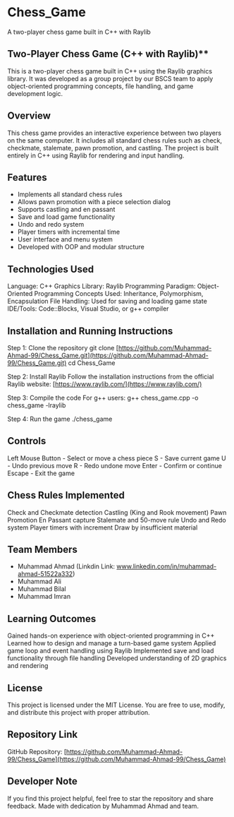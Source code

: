 # Chess_Game
A two-player chess game built in C++ with Raylib


## Two-Player Chess Game (C++ with Raylib)**
This is a two-player chess game built in C++ using the Raylib graphics library.
It was developed as a group project by our BSCS team to apply object-oriented programming concepts, file handling, and game development logic.

## Overview
This chess game provides an interactive experience between two players on the same computer.
It includes all standard chess rules such as check, checkmate, stalemate, pawn promotion, and castling.
The project is built entirely in C++ using Raylib for rendering and input handling.

## Features
* Implements all standard chess rules
* Allows pawn promotion with a piece selection dialog
* Supports castling and en passant
* Save and load game functionality
* Undo and redo system
* Player timers with incremental time
* User interface and menu system
* Developed with OOP and modular structure

## Technologies Used
Language: C++
Graphics Library: Raylib
Programming Paradigm: Object-Oriented Programming
Concepts Used: Inheritance, Polymorphism, Encapsulation
File Handling: Used for saving and loading game state
IDE/Tools: Code::Blocks, Visual Studio, or g++ compiler

## Installation and Running Instructions

Step 1: Clone the repository
git clone [https://github.com/Muhammad-Ahmad-99/Chess_Game.git](https://github.com/Muhammad-Ahmad-99/Chess_Game.git)
cd Chess_Game

Step 2: Install Raylib
Follow the installation instructions from the official Raylib website:
[https://www.raylib.com/](https://www.raylib.com/)

Step 3: Compile the code
For g++ users:
g++ chess_game.cpp -o chess_game -lraylib

Step 4: Run the game
./chess_game

## Controls
Left Mouse Button - Select or move a chess piece
S - Save current game
U - Undo previous move
R - Redo undone move
Enter - Confirm or continue
Escape - Exit the game

## Chess Rules Implemented
Check and Checkmate detection
Castling (King and Rook movement)
Pawn Promotion
En Passant capture
Stalemate and 50-move rule
Undo and Redo system
Player timers with increment
Draw by insufficient material

## Team Members
* Muhammad Ahmad (Linkdin Link: www.linkedin.com/in/muhammad-ahmad-51522a332)
* Muhammad Ali 
* Muhammad Bilal
* Muhammad Imran

## Learning Outcomes
Gained hands-on experience with object-oriented programming in C++
Learned how to design and manage a turn-based game system
Applied game loop and event handling using Raylib
Implemented save and load functionality through file handling
Developed understanding of 2D graphics and rendering

## License
This project is licensed under the MIT License.
You are free to use, modify, and distribute this project with proper attribution.

## Repository Link
GitHub Repository: [https://github.com/Muhammad-Ahmad-99/Chess_Game](https://github.com/Muhammad-Ahmad-99/Chess_Game)

## Developer Note

If you find this project helpful, feel free to star the repository and share feedback.
Made with dedication by Muhammad Ahmad and team.
